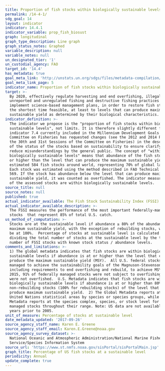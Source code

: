 ```yaml
---
title: Proportion of fish stocks within biologically sustainable levels
permalink: /14-4-1/
sdg_goal: 14
layout: indicator
indicator: 14.4.1
indicator_variable: prop_fish_biosust
graph: longitudinal
graph_type_description: Line graph
graph_status_notes: Graphed
variable_description: null
variable_notes: null
un_designated_tier: '1'
un_custodial_agency: FAO
target_id: '14.4'
has_metadata: true
goal_meta_link: 'http://unstats.un.org/sdgs/files/metadata-compilation/Metadata-Goal-14.pdf'
goal_meta_link_page: 5
indicator_name: Proportion of fish stocks within biologically sustainable levels
target: >-
  By 2020, effectively regulate harvesting and end overfishing, illegal,
  unreported and unregulated fishing and destructive fishing practices and
  implement science-based management plans, in order to restore fish stocks in
  the shortest time feasible, at least to levels that can produce maximum
  sustainable yield as determined by their biological characteristics.
indicator_definition: >-
  The indicator we propose is the "proportion of fish stocks within biologically
  sustainable levels", not limits. It is therefore slightly different from the
  indicator 7.4 currently included in the Millennium Development Goals. The FAO
  Committee on Fisheries has requested changes (see the 2012 and 2014 Reports of
  the 30th and 31st Sessions of the Committee on Fisheries) in the description
  of the status of the stocks based on sustainability to ensure clarify and
  reduce misunderstandings by the general public. The concept of "within
  biologically sustainable levels" means that abundance of the fish stock is at
  or higher than the level that can produce the maximum sustainable yield. We
  estimated 584 fish stocks around world, representing 70% of global landings.
  Each stock was estimated using the method described in FAO Technical Paper
  569. If the stock has abundance below the level that can produce maximum
  sustainable yield, it was counted as overfished. The indicator measures the %
  of the assessed stocks are within biologically sustainable levels.
source_title: null
source_notes: null
published: true
actual_indicator_available: The Fish Stock Sustainability Index (FSSI)
actual_indicator_available_description: >-
  The FSSI measures the performance of the most important federally-managed
  stocks  that represent 85% of total U.S. catch.
us_method_of_computation: >-
  Stocks are at the sustainable level if abundance ≥ 80% of the abundance at the
  maximum sustainable yield, with the exception of rebuilding stocks, which must
  be at 100%.  Percentage of stocks at sustainable level is calculated by
  dividing the total number of stocks at the sustainable level by the total
  number of FSSI stocks with known stock status / abundance levels.
comments_and_limitations: >-
  1) The global metadata indicates that fish stocks are within biologically
  sustainable levels if abundance is at or higher than the level that can
  produce the maximum sustainable yield (MSY).  All U.S. federal stocks are
  managed to achieve the sustainability goals of the Magnuson-Stevenson Act,
  including requirements to end overfishing and rebuild, to achieve MSY.  In
  2015, 91% of federally managed stocks were not subject to overfishing and 84%
  were not overfished.  U.S. Metadata indicates that fish stocks are within
  biologically sustainable levels if abundance is at or higher than 80% for
  non-rebuilding stocks (100% for rebuilding stocks) of the level that can
  produce maximum sustainable yield.  2) The Global Metadata reports at the
  United Nations statistical areas by species or species groups, while U.S.
  Metadata reports at the species complex, species, or stock level for U.S.
  managed stocks throughout their range. Note: US data are not available for
  years prior to 2005.
unit_of_measure: Percentage of stocks at sustainable level
date_metadata_updated: '2017-09-26'
source_agency_staff_name: Karen E. Greene
source_agency_staff_email: Karen.E.Greene@noaa.gov
source_agency_survey_dataset: >-
  National Oceanic and Atmospheric Administration/National Marine Fisheries
  Service/Species Information System
source_url: 'https://www.st.nmfs.noaa.gov/sisPortal/sisPortalMain.jsp'
graph_title: Percentage of US fish stocks at a sustainable level
periodicity: Annual
update_complete: true
---
```

